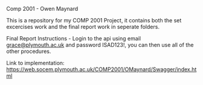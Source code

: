 Comp 2001 - Owen Maynard 

This is a repository for my COMP 2001 Project, it contains both the set excercises work and the final report work in seperate folders. 

Final Report Instructions - Login to the api using email grace@plymouth.ac.uk and password ISAD123!, you can then use all of the other procedures.

Link to implementation:
https://web.socem.plymouth.ac.uk/COMP2001/OMaynard/Swagger/index.html
